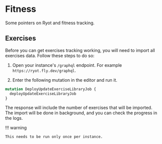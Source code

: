 # Fitness

Some pointers on Ryot and fitness tracking.

## Exercises

Before you can get exercises tracking working, you will need to import all
exercises data. Follow these steps to do so:

1. Open your instance's `/graphql` endpoint. For example `https://ryot.fly.dev/graphql`.

2. Enter the following mutation in the editor and run it.
  ```graphql
  mutation DeployUpdateExerciseLibraryJob {
    deployUpdateExerciseLibraryJob
  }
  ```

The response will include the number of exercises that will be imported. The
import will be done in background, and you can check the progress in the logs.

!!! warning

    This needs to be run only once per instance.
